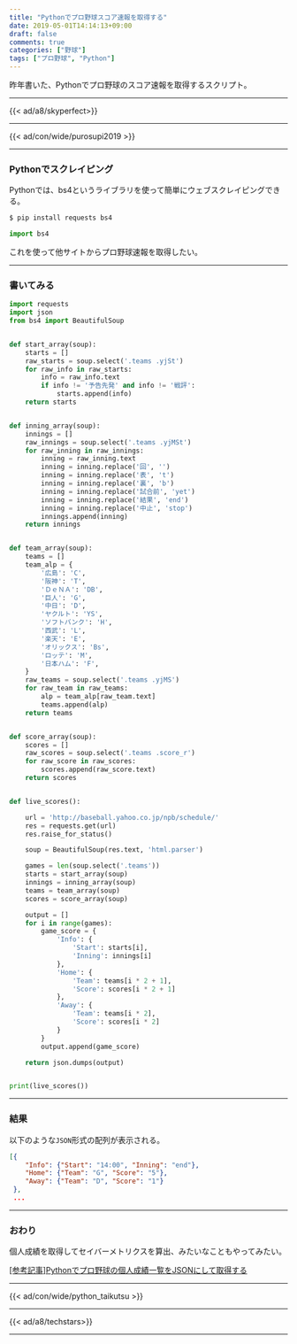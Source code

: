 ```yaml
---
title: "Pythonでプロ野球スコア速報を取得する"
date: 2019-05-01T14:14:13+09:00
draft: false
comments: true
categories: ["野球"]
tags: ["プロ野球", "Python"]
---
```


昨年書いた、Pythonでプロ野球のスコア速報を取得するスクリプト。

<!--more-->

---

{{< ad/a8/skyperfect>}}

---

{{< ad/con/wide/purosupi2019 >}}

---

### Pythonでスクレイピング

Pythonでは、bs4というライブラリを使って簡単にウェブスクレイピングできる。

```sh
$ pip install requests bs4
```

```python
import bs4
```

これを使って他サイトからプロ野球速報を取得したい。

---

### 書いてみる

```python:scores.py
import requests
import json
from bs4 import BeautifulSoup


def start_array(soup):
    starts = []
    raw_starts = soup.select('.teams .yjSt')
    for raw_info in raw_starts:
        info = raw_info.text
        if info != '予告先発' and info != '戦評':
            starts.append(info)
    return starts


def inning_array(soup):
    innings = []
    raw_innings = soup.select('.teams .yjMSt')
    for raw_inning in raw_innings:
        inning = raw_inning.text
        inning = inning.replace('回', '')
        inning = inning.replace('表', 't')
        inning = inning.replace('裏', 'b')
        inning = inning.replace('試合前', 'yet')
        inning = inning.replace('結果', 'end')
        inning = inning.replace('中止', 'stop')
        innings.append(inning)
    return innings


def team_array(soup):
    teams = []
    team_alp = {
        '広島': 'C',
        '阪神': 'T',
        'ＤｅＮＡ': 'DB',
        '巨人': 'G',
        '中日': 'D',
        'ヤクルト': 'YS',
        'ソフトバンク': 'H',
        '西武': 'L',
        '楽天': 'E',
        'オリックス': 'Bs',
        'ロッテ': 'M',
        '日本ハム': 'F',
    }
    raw_teams = soup.select('.teams .yjMS')
    for raw_team in raw_teams:
        alp = team_alp[raw_team.text]
        teams.append(alp)
    return teams


def score_array(soup):
    scores = []
    raw_scores = soup.select('.teams .score_r')
    for raw_score in raw_scores:
        scores.append(raw_score.text)
    return scores


def live_scores():

    url = 'http://baseball.yahoo.co.jp/npb/schedule/'
    res = requests.get(url)
    res.raise_for_status()

    soup = BeautifulSoup(res.text, 'html.parser')

    games = len(soup.select('.teams'))
    starts = start_array(soup)
    innings = inning_array(soup)
    teams = team_array(soup)
    scores = score_array(soup)

    output = []
    for i in range(games):
        game_score = {
            'Info': {
                'Start': starts[i],
                'Inning': innings[i]
            },
            'Home': {
                'Team': teams[i * 2 + 1],
                'Score': scores[i * 2 + 1]
            },
            'Away': {
                'Team': teams[i * 2],
                'Score': scores[i * 2]
            }
        }
        output.append(game_score)

    return json.dumps(output)


print(live_scores())
```

---

### 結果

以下のような`JSON`形式の配列が表示される。

```json
[{
    "Info": {"Start": "14:00", "Inning": "end"},
    "Home": {"Team": "G", "Score": "5"},
    "Away": {"Team": "D", "Score": "1"}
 },
 ...
```

---

### おわり

個人成績を取得してセイバーメトリクスを算出、みたいなこともやってみたい。

[[参考記事]Pythonでプロ野球の個人成績一覧をJSONにして取得する](https://www.ted027.com/post/python-personal-records)

---

{{< ad/con/wide/python_taikutsu >}}

---

{{< ad/a8/techstars>}}

---
